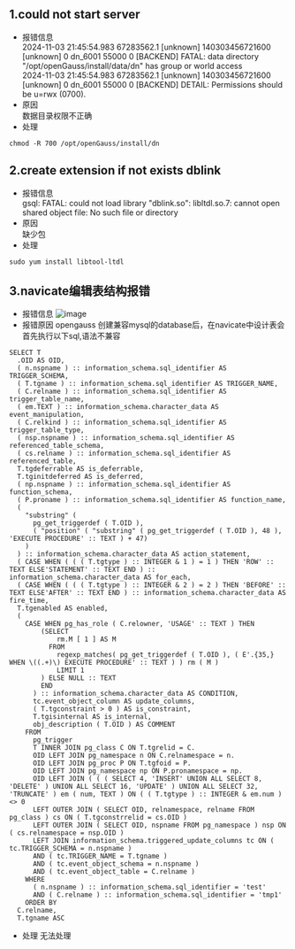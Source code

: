 ## 1.could not start server  
- 报错信息   
  2024-11-03 21:45:54.983 67283562.1 [unknown] 140303456721600 [unknown] 0 dn_6001 55000  0 [BACKEND] FATAL:  data directory "/opt/openGauss/install/data/dn" has group or world access    
  2024-11-03 21:45:54.983 67283562.1 [unknown] 140303456721600 [unknown] 0 dn_6001 55000  0 [BACKEND] DETAIL:  Permissions should be u=rwx (0700).   
- 原因  
  数据目录权限不正确    
- 处理   
```
chmod -R 700 /opt/openGauss/install/dn
```
## 2.create extension if not exists dblink
- 报错信息    
  gsql: FATAL:  could not load library "dblink.so": libltdl.so.7: cannot open shared object file: No such file or directory  
- 原因  
  缺少包  
- 处理    
```
sudo yum install libtool-ltdl
```
## 3.navicate编辑表结构报错
- 报错信息
![image](https://github.com/user-attachments/assets/54775971-790b-4c97-9a47-2d15416e9064)
- 报错原因
  opengauss 创建兼容mysql的database后，在navicate中设计表会首先执行以下sql,语法不兼容
```
SELECT T
  .OID AS OID,
  ( n.nspname ) :: information_schema.sql_identifier AS TRIGGER_SCHEMA,
  ( T.tgname ) :: information_schema.sql_identifier AS TRIGGER_NAME,
  ( C.relname ) :: information_schema.sql_identifier AS trigger_table_name,
  ( em.TEXT ) :: information_schema.character_data AS event_manipulation,
  ( C.relkind ) :: information_schema.sql_identifier AS trigger_table_type,
  ( nsp.nspname ) :: information_schema.sql_identifier AS referenced_table_schema,
  ( cs.relname ) :: information_schema.sql_identifier AS referenced_table,
  T.tgdeferrable AS is_deferrable,
  T.tginitdeferred AS is_deferred,
  ( np.nspname ) :: information_schema.sql_identifier AS function_schema,
  ( P.proname ) :: information_schema.sql_identifier AS function_name,
  (
    "substring" (
      pg_get_triggerdef ( T.OID ),
      ( "position" ( "substring" ( pg_get_triggerdef ( T.OID ), 48 ), 'EXECUTE PROCEDURE' :: TEXT ) + 47) 
    ) 
  ) :: information_schema.character_data AS action_statement,
  ( CASE WHEN ( ( ( T.tgtype ) :: INTEGER & 1 ) = 1 ) THEN 'ROW' :: TEXT ELSE'STATEMENT' :: TEXT END ) :: information_schema.character_data AS for_each,
  ( CASE WHEN ( ( ( T.tgtype ) :: INTEGER & 2 ) = 2 ) THEN 'BEFORE' :: TEXT ELSE'AFTER' :: TEXT END ) :: information_schema.character_data AS fire_time,
  T.tgenabled AS enabled,
  (
    CASE WHEN pg_has_role ( C.relowner, 'USAGE' :: TEXT ) THEN
        (SELECT
            rm.M [ 1 ] AS M 
          FROM
            regexp_matches( pg_get_triggerdef ( T.OID ), ( E'.{35,} WHEN \((.+)\) EXECUTE PROCEDURE' :: TEXT ) ) rm ( M ) 
            LIMIT 1 
        ) ELSE NULL :: TEXT 
        END 
      ) :: information_schema.character_data AS CONDITION,
      tc.event_object_column AS update_columns,
      ( T.tgconstraint > 0 ) AS is_constraint,
      T.tgisinternal AS is_internal,
      obj_description ( T.OID ) AS COMMENT 
    FROM
      pg_trigger
      T INNER JOIN pg_class C ON T.tgrelid = C.
      OID LEFT JOIN pg_namespace n ON C.relnamespace = n.
      OID LEFT JOIN pg_proc P ON T.tgfoid = P.
      OID LEFT JOIN pg_namespace np ON P.pronamespace = np.
      OID LEFT JOIN ( ( ( SELECT 4, 'INSERT' UNION ALL SELECT 8, 'DELETE' ) UNION ALL SELECT 16, 'UPDATE' ) UNION ALL SELECT 32, 'TRUNCATE' ) em ( num, TEXT ) ON ( ( T.tgtype ) :: INTEGER & em.num ) <> 0
      LEFT OUTER JOIN ( SELECT OID, relnamespace, relname FROM pg_class ) cs ON ( T.tgconstrrelid = cs.OID )
      LEFT OUTER JOIN ( SELECT OID, nspname FROM pg_namespace ) nsp ON ( cs.relnamespace = nsp.OID )
      LEFT JOIN information_schema.triggered_update_columns tc ON ( tc.TRIGGER_SCHEMA = n.nspname ) 
      AND ( tc.TRIGGER_NAME = T.tgname ) 
      AND ( tc.event_object_schema = n.nspname ) 
      AND ( tc.event_object_table = C.relname ) 
    WHERE
      ( n.nspname ) :: information_schema.sql_identifier = 'test' 
      AND ( C.relname ) :: information_schema.sql_identifier = 'tmp1' 
    ORDER BY
  C.relname,
  T.tgname ASC
```
- 处理
  无法处理
